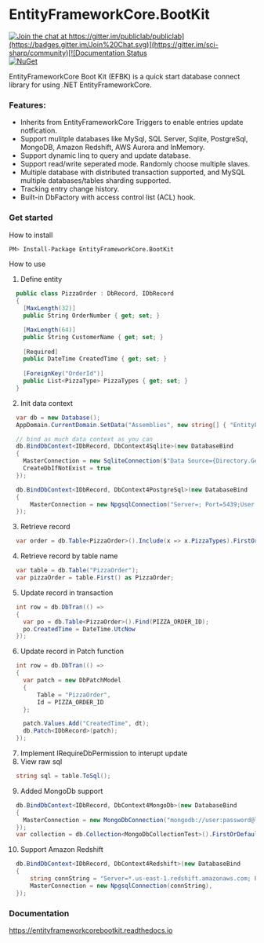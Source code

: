 # EntityFrameworkCore.BootKit

[![Join the chat at https://gitter.im/publiclab/publiclab](https://badges.gitter.im/Join%20Chat.svg)](https://gitter.im/sci-sharp/community)[![Documentation Status](https://readthedocs.org/projects/entityframeworkcorebootkit/badge/?version=latest)](https://tensorflownet.readthedocs.io/en/latest/?badge=latest)[![NuGet](https://img.shields.io/nuget/dt/EntityFrameworkCore.BootKit.svg)](https://www.nuget.org/packages/EntityFrameworkCore.BootKit)

EntityFrameworkCore Boot Kit (EFBK) is a quick start database connect library for using .NET EntityFrameworkCore.

### Features:

* Inherits from EntityFrameworkCore Triggers to enable entries update notfication.
* Support mulitple databases like MySql, SQL Server, Sqlite, PostgreSql, MongoDB, Amazon Redshift, AWS Aurora and InMemory.
* Support dynamic linq to query and update database.
* Support read/write seperated mode. Randomly choose multiple slaves.
* Multiple database with distributed transaction supported, and MySQL multiple databases/tables sharding supported.
* Tracking entry change history.
* Built-in DbFactory with access control list (ACL) hook.

### Get started

How to install

```sh
PM> Install-Package EntityFrameworkCore.BootKit
```

How to use

1. Define entity


```cs
  public class PizzaOrder : DbRecord, IDbRecord
  {
	[MaxLength(32)]
	public String OrderNumber { get; set; } 

	[MaxLength(64)]
	public String CustomerName { get; set; }
	
	[Required]
	public DateTime CreatedTime { get; set; }
	
	[ForeignKey("OrderId")]
	public List<PizzaType> PizzaTypes { get; set; }
  }
```

2. Init data context

```cs
  var db = new Database();
  AppDomain.CurrentDomain.SetData("Assemblies", new string[] { "EntityFrameworkCore.BootKit.UnitTest" });

  // bind as much data context as you can
  db.BindDbContext<IDbRecord, DbContext4Sqlite>(new DatabaseBind
  {
	MasterConnection = new SqliteConnection($"Data Source={Directory.GetCurrentDirectory()}\\..\\..\\..\\..\\bootkit.db"),
	CreateDbIfNotExist = true
  });

  db.BindDbContext<IDbRecord, DbContext4PostgreSql>(new DatabaseBind
  {
      MasterConnection = new NpgsqlConnection("Server=; Port=5439;User ID=;Password=;Database=;SSL Mode=Require;Trust Server Certificate=True;Use SSL Stream=True"),
  });
```

3. Retrieve record

```cs
  var order = db.Table<PizzaOrder>().Include(x => x.PizzaTypes).FirstOrDefault();
```

4. Retrieve record by table name

```cs
  var table = db.Table("PizzaOrder");
  var pizzaOrder = table.First() as PizzaOrder;
```

5. Update record in transaction

```cs
  int row = db.DbTran(() =>
  {
    var po = db.Table<PizzaOrder>().Find(PIZZA_ORDER_ID);
    po.CreatedTime = DateTime.UtcNow
  });
```

6. Update record in Patch function

```cs
  int row = db.DbTran(() =>
  {
	var patch = new DbPatchModel
	{
		Table = "PizzaOrder",
		Id = PIZZA_ORDER_ID
	};

	patch.Values.Add("CreatedTime", dt);
	db.Patch<IDbRecord>(patch);
  });
```

7. Implement IRequireDbPermission to interupt update
8. View raw sql

```cs
  string sql = table.ToSql();
```

9. Added MongoDb support

```cs
  db.BindDbContext<IDbRecord, DbContext4MongoDb>(new DatabaseBind
  {
	MasterConnection = new MongoDbConnection("mongodb://user:password@localhost:27017/db"),
  });
  var collection = db.Collection<MongoDbCollectionTest>().FirstOrDefault();
```

10. Support Amazon Redshift

```cs
  db.BindDbContext<IDbRecord, DbContext4Redshift>(new DatabaseBind
  {
      string connString = "Server=*.us-east-1.redshift.amazonaws.com; Port=5439;User ID=;Password=;Database=;Server Compatibility Mode=Redshift;SSL Mode=Require;Trust Server Certificate=True;Use SSL Stream=True";
      MasterConnection = new NpgsqlConnection(connString),
  });
```

### Documentation

https://entityframeworkcorebootkit.readthedocs.io
